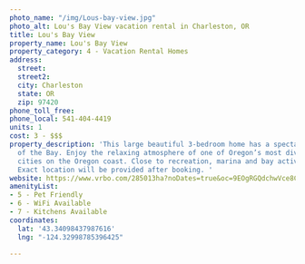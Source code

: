 ```yaml
---
photo_name: "/img/Lous-bay-view.jpg"
photo_alt: Lou's Bay View vacation rental in Charleston, OR
title: Lou's Bay View
property_name: Lou's Bay View
property_category: 4 - Vacation Rental Homes
address:
  street: 
  street2: 
  city: Charleston
  state: OR
  zip: 97420
phone_toll_free: 
phone_local: 541-404-4419
units: 1
cost: 3 - $$$
property_description: 'This large beautiful 3-bedroom home has a spectacular view
  of the Bay. Enjoy the relaxing atmosphere of one of Oregon’s most diverse and largest
  cities on the Oregon coast. Close to recreation, marina and bay activities. NOTE:
  Exact location will be provided after booking. '
website: https://www.vrbo.com/285013ha?noDates=true&oc=9EOgRGQdchwVce8CHW9Dh&unitId=3068649&utm_campaign=earned%3Avrbo%3Asharecopylink%3AUSA&utm_content=285013ha&utm_medium=social&utm_source=direct
amenityList:
- 5 - Pet Friendly
- 6 - WiFi Available
- 7 - Kitchens Available
coordinates:
  lat: '43.34098437987616'
  lng: "-124.32998785396425"

---
```

